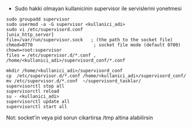 * Sudo hakki olmayan kullanicinin supervisor ile servislerini yonetmesi
```
sudo groupadd supervisor
sudo usermod -a -G supervisor <kullanici_adi>
sudo vi /etc/supervisord.conf 
[unix_http_server]
file=/var/run/supervisor.sock   ; (the path to the socket file)
chmod=0770                       ; socket file mode (default 0700)
chown=root:supervisor
files = /etc/supervisor.d/*.conf , /home/<kullanici_adi>/supervisord_conf/*.conf

mkdir /home/<kullanici_adi>/supervisord_conf
cp  /etc/supervisor.d/*.conf /home/<kullanici_adi>/supervisord_conf/
mv /etc/supervisor.d/*.conf  ~/supervisord_tasklar/
supervisorctl stop all
supervisorctl reload 
su - <kullanici_adi>
supervisorctl update all
supervisorctl start all
```

Not: socket'in veya pid sorun cikartirsa /tmp altina alabilirsin
